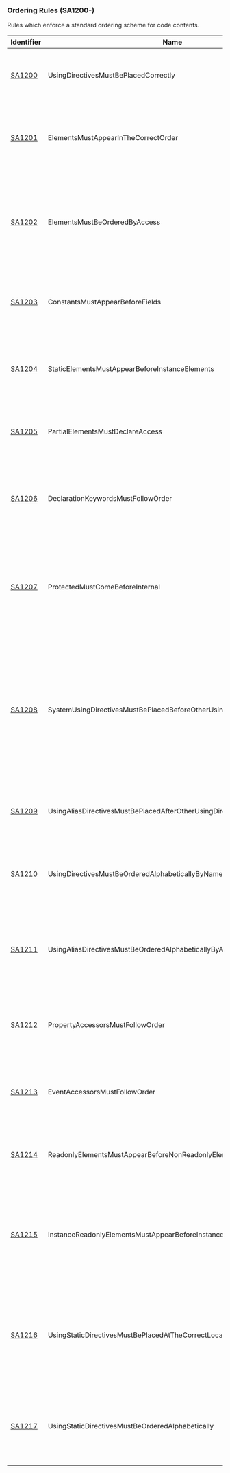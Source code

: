 ### Ordering Rules (SA1200-)
Rules which enforce a standard ordering scheme for code contents.

Identifier | Name | Description
-----------|------|-------------
[SA1200](SA1200.md) | UsingDirectivesMustBePlacedCorrectly | A C# using directive is placed outside of a namespace element. 
[SA1201](SA1201.md) | ElementsMustAppearInTheCorrectOrder | An element within a C# code file is out of order in relation to the other elements in the code. 
[SA1202](SA1202.md) | ElementsMustBeOrderedByAccess | An element within a C# code file is out of order within regard to access level, in relation to other elements in the code.
[SA1203](SA1203.md) | ConstantsMustAppearBeforeFields | A constant field is placed beneath a non-constant field. 
[SA1204](SA1204.md) | StaticElementsMustAppearBeforeInstanceElements | A static element is positioned beneath an instance element of the same type. 
[SA1205](SA1205.md) | PartialElementsMustDeclareAccess | The partial element does not have an access modifier defined. 
[SA1206](SA1206.md) | DeclarationKeywordsMustFollowOrder | The keywords within the declaration of an element do not follow a standard ordering scheme. 
[SA1207](SA1207.md) | ProtectedMustComeBeforeInternal | The keyword *protected* is positioned after the keyword *internal* within the declaration of a protected internal C# element. 
[SA1208](SA1208.md) | SystemUsingDirectivesMustBePlacedBeforeOtherUsingDirectives | A using directive which declares a member of the *System* namespace appears after a using directive which declares a member of a different namespace, within a C# code file. 
[SA1209](SA1209.md) | UsingAliasDirectivesMustBePlacedAfterOtherUsingDirectives | A using-alias directive is positioned before a regular using directive. 
[SA1210](SA1210.md) | UsingDirectivesMustBeOrderedAlphabeticallyByNamespace | The using directives within a C# code file are not sorted alphabetically by namespace. 
[SA1211](SA1211.md) | UsingAliasDirectivesMustBeOrderedAlphabeticallyByAliasName | The using-alias directives within a C# code file are not sorted alphabetically by alias name. 
[SA1212](SA1212.md) | PropertyAccessorsMustFollowOrder | A get accessor appears after a set accessor within a property or indexer. 
[SA1213](SA1213.md) | EventAccessorsMustFollowOrder | An add accessor appears after a remove accessor within an event. 
[SA1214](SA1214.md) | ReadonlyElementsMustAppearBeforeNonReadonlyElements | A readonly field is positioned beneath a non-readonly field. 
[SA1215](SA1215.md) | InstanceReadonlyElementsMustAppearBeforeInstanceNonReadonlyElements | An instance readonly element is positioned beneath an instance non-readonly element of the same type. 
[SA1216](SA1216.md) | UsingStaticDirectivesMustBePlacedAtTheCorrectLocation | A `using static` directive is positioned at the wrong location (before a regular using directive or after an alias using directive). 
[SA1217](SA1217.md) | UsingStaticDirectivesMustBeOrderedAlphabetically | The `using static` directives within a C# code file are not sorted alphabetically by full type name. 
